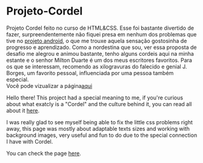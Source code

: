 # Projeto-Cordel
 Projeto Cordel feito no curso de HTML&CSS. Esse foi bastante divertido de fazer, surpreendentemente não fiquei presa em nenhum dos problemas que tive no <a href="https://github.com/itsdamel/androidpage">projeto android</a>, o que me trouxe aquela sensação gostosinha de progresso e aprendizado. Como a nordestina que sou, ver essa proposta de desafio me alegrou e animou bastante, tenho alguns cordeis aqui na minha estante e o senhor Milton Duarte é um dos meus escritores favoritos. Para os que se interessam, recomendo as xilogravuras do falecido e genial J. Borges, um favorito pessoal, influenciada por uma pessoa também especial.
 <br> 
 Você pode vizualizar a página<a href="https://itsdamel.github.io/Projeto-Cordel/">aqui</a>

Hello there! This project had a special meaning to me, if you're curious about what exatcly is a "Cordel" and the culture behind  it, you can read all about it <a href="https://currancordelconnection.com/cordel/what-is-cordel">here</a>. 

I was really glad to see myself being able to fix the little css problems right away, this page was mostly about adaptable texts sizes and working with background images, very useful and fun to do due to the special connection I have with Cordel.

You can check the page <a href="https://itsdamel.github.io/Projeto-Cordel/">here</a>.